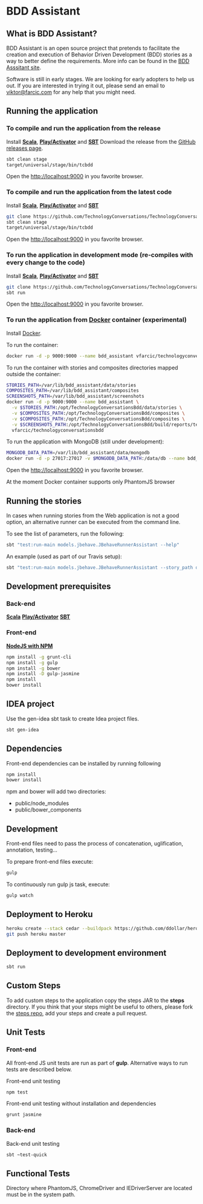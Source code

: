 BDD Assistant
=============

What is BDD Assistant?
----------------------

BDD Assistant is an open source project that pretends to facilitate the creation and execution of Behavior Driven Development (BDD) stories as a way to better define the requirements.
More info can be found in the [BDD Asssitant site](http://bddassistant.com).

Software is still in early stages.
We are looking for early adopters to help us out.
If you are interested in trying it out, please send an email to [viktor@farcic.com](mailto:viktor@farcic.com) for any help that you might need.


Running the application
-----------------------

### To compile and run the application from the release

Install **[Scala](http://www.scala-lang.org/download/)**, **[Play/Activator](http://www.playframework.com/download)** and **[SBT](http://www.scala-sbt.org/download.html)**
Download the release from the [GitHub releases page](https://github.com/TechnologyConversations/TechnologyConversationsBdd/releases).

```bash
sbt clean stage
target/universal/stage/bin/tcbdd
```

Open the [http://localhost:9000](http://localhost:9000) in you favorite browser.

### To compile and run the application from the latest code

Install **[Scala](http://www.scala-lang.org/download/)**, **[Play/Activator](http://www.playframework.com/download)** and **[SBT](http://www.scala-sbt.org/download.html)**

```bash
git clone https://github.com/TechnologyConversations/TechnologyConversationsBdd.git
sbt clean stage
target/universal/stage/bin/tcbdd
```

Open the [http://localhost:9000](http://localhost:9000) in you favorite browser.

### To run the application in development mode (re-compiles with every change to the code)

Install **[Scala](http://www.scala-lang.org/download/)**, **[Play/Activator](http://www.playframework.com/download)** and **[SBT](http://www.scala-sbt.org/download.html)**

```bash
git clone https://github.com/TechnologyConversations/TechnologyConversationsBdd.git
sbt run
```

Open the [http://localhost:9000](http://localhost:9000) in you favorite browser.

### To run the application from [Docker](https://www.docker.com/) container (experimental)

Install [Docker](https://www.docker.com/).

To run the container:

```bash
docker run -d -p 9000:9000 --name bdd_assistant vfarcic/technologyconversationsbdd
```

To run the container with stories and composites directories mapped outside the container:

```bash
STORIES_PATH=/var/lib/bdd_assistant/data/stories
COMPOSITES_PATH=/var/lib/bdd_assistant/composites
SCREENSHOTS_PATH=/var/lib/bdd_assistant/screenshots
docker run -d -p 9000:9000 --name bdd_assistant \
  -v $STORIES_PATH:/opt/TechnologyConversationsBdd/data/stories \
  -v $COMPOSITES_PATH:/opt/TechnologyConversationsBdd/composites \
  -v $COMPOSITES_PATH:/opt/TechnologyConversationsBdd/composites \
  -v $SCREENSHOTS_PATH:/opt/TechnologyConversationsBdd/build/reports/tests \
  vfarcic/technologyconversationsbdd
```

To run the application with MongoDB (still under development):

```bash
MONGODB_DATA_PATH=/var/lib/bdd_assistant/data/mongodb
docker run -d -p 27017:27017 -v $MONGODB_DATA_PATH:/data/db --name bdd_assistant_mongodb vfarcic/bdd_assistant_mongodb
```

Open the [http://localhost:9000](http://localhost:9000) in you favorite browser.

At the moment Docker container supports only PhantomJS browser


Running the stories
-------------------

In cases when running stories from the Web application is not a good option, an alternative runner can be executed from the command line.

To see the list of parameters, run the following:

```bash
sbt "test:run-main models.jbehave.JBehaveRunnerAssistant --help"
```

An example (used as part of our Travis setup):

```bash
sbt "test:run-main models.jbehave.JBehaveRunnerAssistant --story_path data/stories/tcbdd/**/*.story -P browser=phantomjs -P url=http://localhost:1234 -P widthHeight=1024,768 --composites_path composites/TcBddComposites.groovy"
```


Development prerequisites
-------------------------

### Back-end

**[Scala](http://www.scala-lang.org/download/)**
**[Play/Activator](http://www.playframework.com/download)**
**[SBT](http://www.scala-sbt.org/download.html)**

### Front-end

**[NodeJS with NPM](http://nodejs.org/)**

```bash
npm install -g grunt-cli
npm install -g gulp
npm install -g bower
npm install -D gulp-jasmine
npm install
bower install
```


IDEA project
----------------------------

Use the gen-idea sbt task to create Idea project files.

```bash
sbt gen-idea
```


Dependencies
------------

Front-end dependencies can be installed by running following

```bash
npm install
bower install
```

npm and bower will add two directories:

* public/node_modules
* public/bower_components


Development
-----------

Front-end files need to pass the process of concatenation, uglification, annotation, testing...

To prepare front-end files execute:

```bash
gulp
```

To continuously run gulp js task, execute:

```bash
gulp watch
```


Deployment to Heroku
--------------------

```bash
heroku create --stack cedar --buildpack https://github.com/ddollar/heroku-buildpack-multi.git
git push heroku master
```


Deployment to development environment
-------------------------------------

```bash
sbt run
```

Custom Steps
------------

To add custom steps to the application copy the steps JAR to the **steps** directory.
If you think that your steps might be useful to others, please fork the [steps repo](https://github.com/TechnologyConversations/TechnologyConversationsBddSteps), add your steps and create a pull request.


Unit Tests
----------

### Front-end

All front-end JS unit tests are run as part of **gulp**.
Alternative ways to run tests are described below.

Front-end unit testing

```bash
npm test
```

Front-end unit testing without installation and dependencies

```bash
grunt jasmine
```


### Back-end

Back-end unit testing

```bash
sbt ~test-quick
```


Functional Tests
----------------

Directory where PhantomJS, ChromeDriver and IEDriverServer are located must be in the system path.
